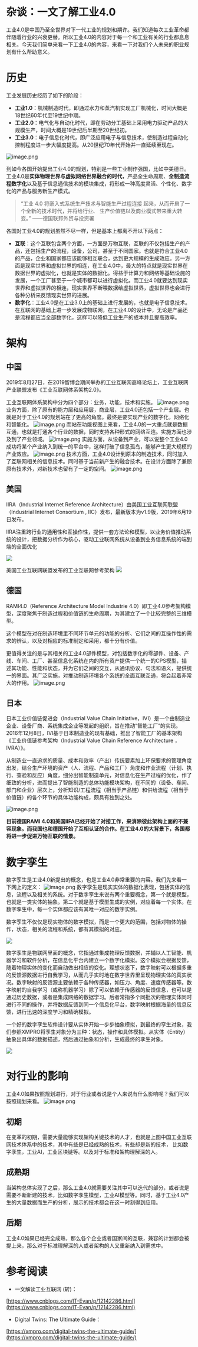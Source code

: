 # 杂谈：一文了解工业4.0

工业4.0是中国乃至全世界对下一代工业的规划和期许。我们知道每次工业革命都伴随着行业的兴衰更替。所以工业4.0的内容对于每一个和工业有关的行业都息息相关。今天我们简单来看一下工业4.0的内容，来看一下对我们个人未来的职业规划有什么帮助意义。
# 历史
工业发展历史经历了如下的阶段：

- **工业1.0**：机械制造时代，即通过水力和蒸汽机实现工厂机械化，时间大概是18世纪60年代至19世纪中期。
- **工业2.0**：电气化与自动化时代，即在劳动分工基础上采用电力驱动产品的大规模生产，时间大概是19世纪后半期至20世纪初。
- **工业3.0**：电子信息化时代，即广泛应用电子与信息技术，使制造过程自动化控制程度进一步大幅度提高。从20世纪70年代开始并一直延续至现在。



![image.png](https://cdn.nlark.com/yuque/0/2020/png/783466/1603263349998-e0d6aff8-a063-4431-aa4f-1bbbf556de8b.png#align=left&display=inline&height=616&margin=%5Bobject%20Object%5D&name=image.png&originHeight=616&originWidth=1165&size=147757&status=done&style=none&width=1165)


到如今各国开始提出工业4.0的规划，特别是一些工业制作强国，比如中美德日。工业4.0是**实体物理世界与虚拟网络世界融合的时代**，产品全生命周期、**全制造流程数字化**以及基于信息通信技术的模块集成，将形成一种高度灵活、个性化、数字化的产品与服务新生产模式。


> “工业 4.0 将嵌入式系统生产技术与智能生产过程连接 起来，从而开启了一个全新的技术时代，并将给行业、 生产价值链以及商业模式带来重大转变。”
>  ——德国联邦外贸与投资署



各国对工业4.0的规划虽然不尽一样，但是基本上都离不开以下两点：

- **互联**：这个互联包含两个方面，一方面是万物互联，互联的不仅包括生产的产品，还包括生产的流程，设备，公司，甚至于不同国家。也就是符合工业4.0的产品，企业和国家都应该能够相互联合，达到更大规模的生成效应。另一方面是现实世界和虚拟世界的相连，在工业4.0中，最大的特点就是现实世界在数据世界的虚拟化，也就是实体的数据化。得益于计算力和网络等基础设施的发展，一个工厂甚至于一个城市都可以进行虚拟化。而工业4.0就要达到现实世界和虚拟世界的相连，现实世界不断喂数据给虚拟世界，虚拟世界也会进行各种分析来反馈现实世界的进展。
- **数字化**：工业4.0是在工业3.0上的基础上进行发展的，也就是电子信息技术。在互联网的基础上进一步发展成物联网，在工业4.0的设计中，无论是产品还是流程都应当全部数字化，这样可以降低工业生产的成本并且提高效率。
# 架构
## 中国
2019年8月27日，在2019智博会期间举办的工业互联网高峰论坛上，工业互联网产业联盟发布《工业互联网体系架构2.0》。

工业互联网体系架构中分为四个部分：业务，功能，技术和实施。
![image.png](https://cdn.nlark.com/yuque/0/2020/png/783466/1603183380708-7783b287-9e3b-4dcb-9320-7064034aa664.png#align=left&display=inline&height=485&margin=%5Bobject%20Object%5D&name=image.png&originHeight=485&originWidth=704&size=137801&status=done&style=none&width=704)
业务方面，除了原有的能力层和应用层，商业层，工业4.0还包括一个产业层。也就是对于工业4.0的规划站在了更高的角度。最终是要实现产业的数字化，网络化和智能化。
![image.png](https://cdn.nlark.com/yuque/0/2020/png/783466/1603183364968-e761cd31-8b73-4b16-9d3e-9ff8d3fc6ba9.png#align=left&display=inline&height=672&margin=%5Bobject%20Object%5D&name=image.png&originHeight=672&originWidth=885&size=489891&status=done&style=none&width=885)
而站在功能视图上来看，工业4.0的一大重点就是数据互通，也就是打通各个行业的数据，同时支持各种形式的网络互连。实施方面也涉及到了产业领域。
![image.png](https://cdn.nlark.com/yuque/0/2020/png/783466/1603183468724-bd16e942-de2d-41aa-8ba0-d799fb56be57.png#align=left&display=inline&height=730&margin=%5Bobject%20Object%5D&name=image.png&originHeight=730&originWidth=859&size=424619&status=done&style=none&width=859)
实施方面，从设备到产业，可以说整个工业4.0成功将某个产业纳入到统一的平台中，这样打破了信息孤岛，能够产生更大规模的产业效应。
![image.png](https://cdn.nlark.com/yuque/0/2020/png/783466/1603183519867-1c84a053-781d-459e-8f7a-577f653c22ff.png#align=left&display=inline&height=469&margin=%5Bobject%20Object%5D&name=image.png&originHeight=469&originWidth=907&size=382505&status=done&style=none&width=907)
技术方面，工业4.0设计到原本的制造技术，同时加入了互联网相关的信息技术。同时基于当前新产生的融合技术。在设计方面除了兼顾原有技术外，对新技术也留有了一定的空间。
![image.png](https://cdn.nlark.com/yuque/0/2020/png/783466/1603183557921-6980d8b6-b7e3-495d-961d-f2c4a12813eb.png#align=left&display=inline&height=562&margin=%5Bobject%20Object%5D&name=image.png&originHeight=562&originWidth=893&size=289082&status=done&style=none&width=893)
## 美国
IIRA（Industrial Internet Reference Architecture）由美国工业互联网联盟（Industrial Internet Consortium , IIC）发布，最新版本为v1.9版，2019年6月19日发布。


IIRA注重跨行业的通用性和互操作性，提供一套方法论和模型，以业务价值推动系统的设计，把数据分析作为核心，驱动工业联网系统从设备到业务信息系统的端到端的全面优化


![](https://cdn.nlark.com/yuque/0/2020/jpeg/783466/1603183639256-87a9ea7b-16ca-4232-bc11-90a2290fdf77.jpeg#align=left&display=inline&height=558&margin=%5Bobject%20Object%5D&originHeight=558&originWidth=724&size=0&status=done&style=none&width=724)


美国工业互联网联盟发布的工业互联网参考架构
[![](https://cdn.nlark.com/yuque/0/2020/jpeg/783466/1603183648606-ff5fe29f-3585-443c-b41c-7cc93d9fc185.jpeg#align=left&display=inline&height=570&margin=%5Bobject%20Object%5D&originHeight=570&originWidth=580&size=0&status=done&style=none&width=580)](http://images.blogchina.com/artpic_upload_v5/5dee37c04a65c.jpg!m1024)
## 德国
RAMI4.0（Reference Architecture Model Industrie 4.0）即工业4.0参考架构模型，深度聚焦于制造过程和价值链的生命周期，为其建立了一个比较完整的三维模型。


这个模型在对在制造环境里不同环节单元的功能的分析、它们之间的互操作性的需求的辨认，以及对相应的标准制定和采用，都十分有价值。


更值得关注的是与其相关的工业4.0部件模型，对包括数字化的零部件、设备、产线、车间、工厂、甚至信息化系统在内的所有资产提供一个统一的CPS模型，描述其功能、性能和状态，并为它们之间的交互，从通讯协议、句法和语义，提供统一的界面。其广泛实施，对推动制造环境各个系统的全面互联互通，将会起着非常大的作用。
![image.png](https://cdn.nlark.com/yuque/0/2020/png/783466/1603183738723-4a541290-30c5-4522-93af-f70158fb0941.png#align=left&display=inline&height=350&margin=%5Bobject%20Object%5D&name=image.png&originHeight=350&originWidth=633&size=269771&status=done&style=none&width=633)
## 日本
日本工业价值链促进会（Industrial Value Chain Initiative，IVI）是一个由制造业企业、设备厂商、系统集成企业等发起的组织，旨在推动“智能工厂”的实现。2016年12月8日，IVI基于日本制造业的现有基础，推出了智能工厂的基本架构《工业价值链参考架构（Industrial Value Chain Reference Architecture ，IVRA）》。


从制造业一直追求的质量、成本和效率（产出）传统要素加上环保要求的管理角度出发，结合生产环境的资产（人、流程、产品和工厂）角度和作业流程（计划、执行、查验和反应）角度，细分出智能制造单元，对信息化在生产过程的优化，作了细致的分析，进而提出了智能制造的总体功能模块架构，在不同的（设备、车间、部门和企业）层次上，分析知识/工程流程（相当于产品链）和供给流程（相当于价值链）的各个环节的具体功能构成，颇具有独到之处。


![image.png](https://cdn.nlark.com/yuque/0/2020/png/783466/1603183778979-f0e73b39-2db1-4daa-a4b0-f3ab7a0c3a03.png#align=left&display=inline&height=358&margin=%5Bobject%20Object%5D&name=image.png&originHeight=358&originWidth=550&size=197773&status=done&style=none&width=550)


**目前德国RAMI 4.0和美国IIFA已经开始了对接工作，来消除彼此架构上面的不兼容现象。而我国也和德国开始了互相认证的合作。在工业4.0的大背景下，各国都将进一步促进万物互联的情景。**
# 数字孪生
数字孪生是工业4.0新提出的概念，也是工业4.0非常重要的内容。我们先来看一下网上的定义：
![image.png](https://cdn.nlark.com/yuque/0/2020/png/783466/1603184236581-64ea979c-080e-4bb4-ab0c-98be664b6b3c.png#align=left&display=inline&height=116&margin=%5Bobject%20Object%5D&name=image.png&originHeight=116&originWidth=1073&size=15458&status=done&style=none&width=1073)
数字孪生是现实实体的数据化表现，包括实体的信息，流程以及相关的系统。对于数字孪生来说有两个重要概念，第一个就是模型，也就是一类实体的抽象。第二个就是基于模型生成的实例，对应着每一个实体。在数字孪生中，每一个实体都应该有其唯一对应的数字实例。


数字孪生不仅仅是现实物体的数字模拟，而是一个更大的范围，包括对物体的操作，状态，相关的流程和系统，都有其模拟的对应。


![](https://cdn.nlark.com/yuque/0/2020/png/783466/1603245275589-cef44754-cdf5-4181-ae74-53e998871d5d.png#align=left&display=inline&height=1938&margin=%5Bobject%20Object%5D&originHeight=1938&originWidth=3840&size=0&status=done&style=none&width=3840)


数字孪生是物联网里面的概念，它指通过集成物理反馈数据，并辅以人工智能、机器学习和软件分析，在信息化平台内建立一个数字化模拟。这个模拟会根据反馈，随着物理实体的变化而自动做出相应的变化。理想状态下，数字映射可以根据多重的反馈源数据进行自我学习，从而几乎实时地在数字世界里呈现物理实体的真实状况。数字映射的反馈源主要依赖于各种传感器，如压力、角度、速度传感器等。数字映射的自我学习（或称机器学习）除了可以依赖于传感器的反馈信息，也可以是通过历史数据，或者是集成网络的数据学习。后者常指多个同批次的物理实体同时进行不同的操作，并将数据反馈到同一个信息化平台，数字映射根据海量的信息反馈，进行迅速的深度学习和精确模拟。


一个好的数字孪生软件设计要从实体开始一步步抽象模拟，到最终的孪生对象，我们参照XMPRO将孪生对象分为三种：状态，操作和具体模拟。从实体（Entity）抽象出具体的数据描述，然后通过抽象和分析，生成最终的孪生对象。


![](https://cdn.nlark.com/yuque/0/2020/png/783466/1603260913730-edab343f-7b06-4886-b9db-db20f6f0b14e.png#align=left&display=inline&height=1070&margin=%5Bobject%20Object%5D&originHeight=1070&originWidth=1412&size=0&status=done&style=none&width=1412)
# 对行业的影响
工业4.0如果按照规划进行，对于行业或者说是个人来说有什么影响呢？我们可以按照规划来看。
![image.png](https://cdn.nlark.com/yuque/0/2020/png/783466/1603263668578-2831a8b2-16d1-442a-9022-25bfaf2a52e8.png#align=left&display=inline&height=766&margin=%5Bobject%20Object%5D&name=image.png&originHeight=766&originWidth=824&size=283288&status=done&style=none&width=824)
## 初期
在变革的初期，需要大量能够实现架构关键技术的人才，也就是上图中国工业互联网技术体系中的技术，其中有些是已经成熟的技术，有些却是新的技术， 比如数字孪生，工业AI，工业区块链等。以及对于标准和架构理解深的人。
## 成熟期
当架构总体实现了之后，那么工业4.0就需要关注其中可以迭代的部分，或者说是需要不断新建的技术，比如数字孪生模型，工业AI模型等。同时，基于工业4.0产生的大量数据而生产的分析，展示的技术都会在这一时刻得到应用。
## 后期
工业4.0如果已经完全成熟，那么各个企业或者国家间的互联，兼容的计划都会被提上来，那么对于标准理解深的人或者架构的人又重新纳入到需求中。
# 参考阅读

- 一文解读工业互联网 (转)：

[https://www.cnblogs.com/IT-Evan/p/12142286.html](https://www.cnblogs.com/IT-Evan/p/12142286.html)

- Digital Twins: The Ultimate Guide：

[https://xmpro.com/digital-twins-the-ultimate-guide/](https://xmpro.com/digital-twins-the-ultimate-guide/)
